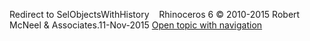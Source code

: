 ---
---

Redirect to SelObjectsWithHistory&#160;
&#160;
Rhinoceros 6 © 2010-2015 Robert McNeel &amp; Associates.11-Nov-2015
 [Open topic with navigation](selobjectswithhistory.html) 

